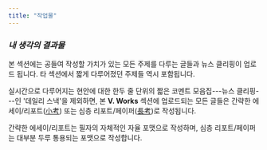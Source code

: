 ```yaml
---
title: "작업물"
---
```


*<h3> 내 생각의 결과물 </h3>*

본 섹션에는 공들여 작성할 가치가 있는 모든 주제를 다루는 글들과 뉴스 클리핑이 업로드 됩니다. 타 섹션에서 짧게 다루어졌던 주제들 역시 포함됩니다.

실시간으로 다루어지는 현안에 대한 한두 줄 단위의 짧은 코멘트 모음집---뉴스 클리핑---인 '데일리 스낵'을 제외하면, 본 **V. Works** 섹션에 업로드되는 모든 글들은 간략한 에세이/리포트([小考][ref1]) 또는 심층 리포트/페이퍼([長考][ref2])로 작성됩니다.

간략한 에세이/리포트는 필자의 자체적인 자율 포맷으로 작성하며, 심층 리포트/페이퍼는 대부분 두루 통용되는 포맷으로 작성합니다.



[ref1]: https://snowballassociates.com/ko/works/light-format/
[ref2]: https://snowballassociates.com/ko/works/full-format/